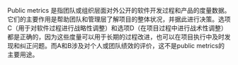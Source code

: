 Public metrics 是指团队或组织层面对外公开的软件开发过程和产品的度量数据。它们的主要作用是帮助团队和管理层了解项目的整体状况，并据此进行决策。选项C（用于对软件过程进行战略性调整）和选项D（在项目过程中进行战术性调整）都是正确的，因为这些度量可以用于长期的过程改进，也可以在项目执行中及时发现和纠正问题。而A和B涉及对个人或团队绩效的评价，这不是public metrics的主要用途。